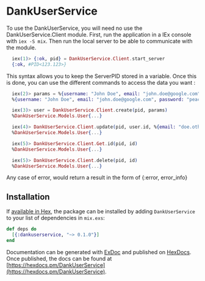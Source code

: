 # DankUserService

To use the DankUserService, you will need no use the DankUserService.Client module. 
First, run the application in a IEx console with ```iex -S mix```. 
Then run the local server to be able to communicate with the module.

```elixir
  iex(1)> {:ok, pid} = DankUserService.Client.start_server
  {:ok, #PID<123.123>}
```

This syntax allows you to keep the ServerPID stored in a variable. Once this is done,
you can use the different commands to access the data you want : 

```elixir
  iex(2)> params = %{username: "John Doe", email: "john.doe@google.com", password: "peacebird"}
  %{username: "John Doe", email: "john.doe@google.com", password: "peacebird"}

  iex(3)> user = DankUserService.Client.create(pid, params)
  %DankUserService.Models.User{...}

  iex(4)> DankUserService.Client.update(pid, user.id, %{email: "doe.other.email@google.com"})
  %DankUserService.Models.User{...}

  iex(5)> DankUserService.Client.Get.id(pid, id)
  %DankUserService.Models.User{...}

  iex(5)> DankUserService.Client.delete(pid, id)
  %DankUserService.Models.User{...}
```

Any case of error, would return a result in the form of {:error, error_info}

## Installation

If [available in Hex](https://hex.pm/docs/publish), the package can be installed
by adding `DankUserService` to your list of dependencies in `mix.exs`:

```elixir
def deps do
  [{:dankuserservice, "~> 0.1.0"}]
end
```

Documentation can be generated with [ExDoc](https://github.com/elixir-lang/ex_doc)
and published on [HexDocs](https://hexdocs.pm). Once published, the docs can
be found at [https://hexdocs.pm/DankUserService](https://hexdocs.pm/DankUserService).

